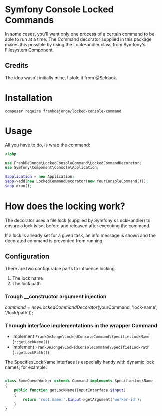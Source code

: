 # Symfony Console Locked Commands

In some cases, you'll want only one process of a certain command
to be able to run at a time. The Command decorator supplied in this
package makes this possible by using the LockHandler class from
Symfony's Filesystem Component.

## Credits

The idea wasn't initially mine, I stole it from @Seldaek.

# Installation

```
composer require frankdejonge/locked-console-command
```

# Usage

All you have to do, is wrap the command:

```php
<?php

use FrankDeJonge\LockedConsoleCommand\LockedCommandDecorator;
use Symfony\Component\Console\Application;

$application = new Application;
$app->add(new LockedCommandDecorator(new YourConsoleCommand()));
$app->run();
```

# How does the locking work?

The decorator uses a file lock (supplied by Symfony's LockHandler) to
ensure a lock is set before and released after executing the command.

If a lock is already set for a given task, an info message is shown and
the decorated command is prevented from running.

## Configuration

There are two configurable parts to influence locking.

1. The lock name
2. The lock path

### Trough __constructor argument injection

$command = new LockedCommandDecorator($yourCommand, 'lock-name', '/lock/path'));

### Through interface implementations in the wrapper Command

* Implement `FrankDeJonge\LockedConsoleCommand\SpecifiesLockName` (`::getLockName()`)
* Implement `FrankDeJonge\LockedConsoleCommand\SpecifiesLockPath` (`::getLockPath()`)

The SpecifiesLockName interface is especially handy with dynamic lock names, for example:

```php

class SomeQueueWorker extends Command implements SpecifiesLockName
{
    public function getLockName(InputInterface $input)
    {
        return 'root:name:'.$input->getArgument('worker-id');
    }
}
```
